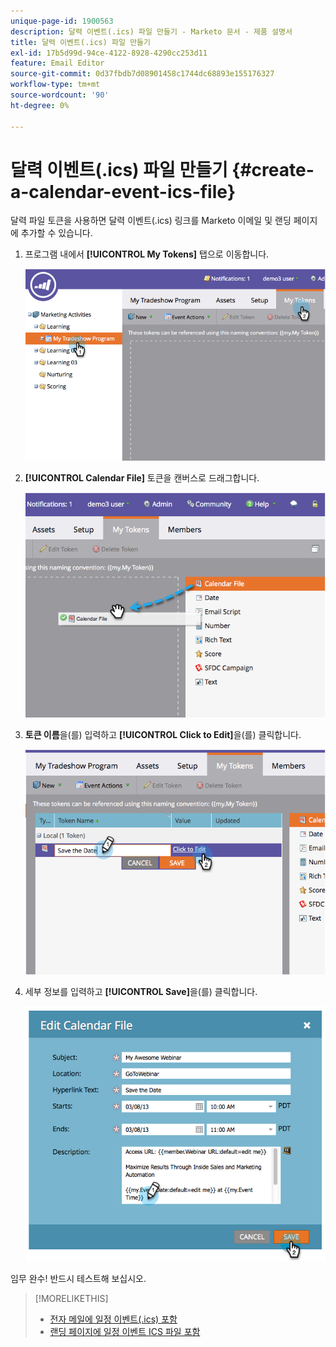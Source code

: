 ```yaml
---
unique-page-id: 1900563
description: 달력 이벤트(.ics) 파일 만들기 - Marketo 문서 - 제품 설명서
title: 달력 이벤트(.ics) 파일 만들기
exl-id: 17b5d99d-94ce-4122-8928-4290cc253d11
feature: Email Editor
source-git-commit: 0d37fbdb7d08901458c1744dc68893e155176327
workflow-type: tm+mt
source-wordcount: '90'
ht-degree: 0%

---
```


# 달력 이벤트(.ics) 파일 만들기 {#create-a-calendar-event-ics-file}

달력 파일 토큰을 사용하면 달력 이벤트(.ics) 링크를 Marketo 이메일 및 랜딩 페이지에 추가할 수 있습니다.

1. 프로그램 내에서 **[!UICONTROL My Tokens]** 탭으로 이동합니다.

   ![](assets/image2014-9-11-15-3a33-3a27.png)

1. **[!UICONTROL Calendar File]** 토큰을 캔버스로 드래그합니다.

   ![](assets/image2014-9-11-15-3a34-3a0.png)

1. **토큰 이름**&#x200B;을(를) 입력하고 **[!UICONTROL Click to Edit]**&#x200B;을(를) 클릭합니다.

   ![](assets/image2014-9-11-15-3a34-3a10.png)

1. 세부 정보를 입력하고 **[!UICONTROL Save]**&#x200B;을(를) 클릭합니다.

   ![](assets/image2014-9-11-15-3a34-3a16.png)

임무 완수! 반드시 테스트해 보십시오.

>[!MORELIKETHIS]
>
>* [전자 메일에 일정 이벤트(.ics) 포함](/help/marketo/product-docs/email-marketing/general/functions-in-the-editor/include-a-calendar-event-ics-in-an-email.md)
>* [랜딩 페이지에 일정 이벤트 ICS 파일 포함](/help/marketo/product-docs/demand-generation/landing-pages/personalizing-landing-pages/include-a-calendar-event-ics-file-in-a-landing-page.md)
